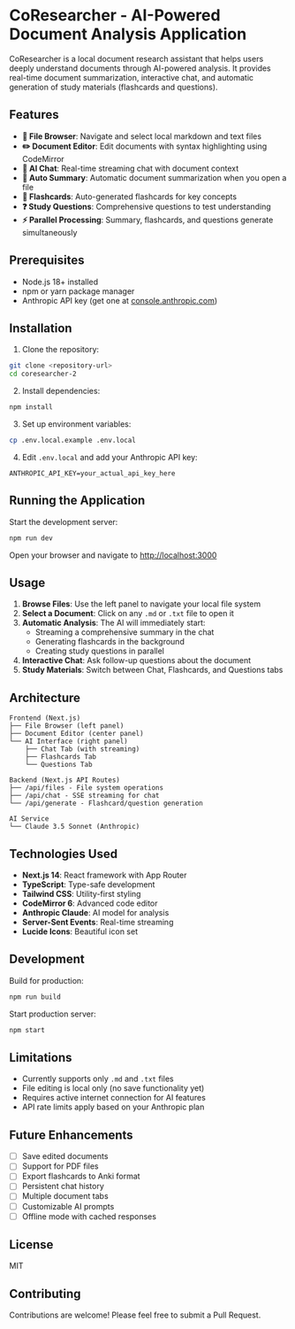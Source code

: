 # CoResearcher - AI-Powered Document Analysis Application

CoResearcher is a local document research assistant that helps users deeply understand documents through AI-powered analysis. It provides real-time document summarization, interactive chat, and automatic generation of study materials (flashcards and questions).

## Features

- **📁 File Browser**: Navigate and select local markdown and text files
- **✏️ Document Editor**: Edit documents with syntax highlighting using CodeMirror
- **💬 AI Chat**: Real-time streaming chat with document context
- **🎯 Auto Summary**: Automatic document summarization when you open a file
- **📇 Flashcards**: Auto-generated flashcards for key concepts
- **❓ Study Questions**: Comprehensive questions to test understanding
- **⚡ Parallel Processing**: Summary, flashcards, and questions generate simultaneously

## Prerequisites

- Node.js 18+ installed
- npm or yarn package manager
- Anthropic API key (get one at [console.anthropic.com](https://console.anthropic.com))

## Installation

1. Clone the repository:
```bash
git clone <repository-url>
cd coresearcher-2
```

2. Install dependencies:
```bash
npm install
```

3. Set up environment variables:
```bash
cp .env.local.example .env.local
```

4. Edit `.env.local` and add your Anthropic API key:
```
ANTHROPIC_API_KEY=your_actual_api_key_here
```

## Running the Application

Start the development server:
```bash
npm run dev
```

Open your browser and navigate to [http://localhost:3000](http://localhost:3000)

## Usage

1. **Browse Files**: Use the left panel to navigate your local file system
2. **Select a Document**: Click on any `.md` or `.txt` file to open it
3. **Automatic Analysis**: The AI will immediately start:
   - Streaming a comprehensive summary in the chat
   - Generating flashcards in the background
   - Creating study questions in parallel
4. **Interactive Chat**: Ask follow-up questions about the document
5. **Study Materials**: Switch between Chat, Flashcards, and Questions tabs

## Architecture

```
Frontend (Next.js)
├── File Browser (left panel)
├── Document Editor (center panel)
└── AI Interface (right panel)
    ├── Chat Tab (with streaming)
    ├── Flashcards Tab
    └── Questions Tab

Backend (Next.js API Routes)
├── /api/files - File system operations
├── /api/chat - SSE streaming for chat
└── /api/generate - Flashcard/question generation

AI Service
└── Claude 3.5 Sonnet (Anthropic)
```

## Technologies Used

- **Next.js 14**: React framework with App Router
- **TypeScript**: Type-safe development
- **Tailwind CSS**: Utility-first styling
- **CodeMirror 6**: Advanced code editor
- **Anthropic Claude**: AI model for analysis
- **Server-Sent Events**: Real-time streaming
- **Lucide Icons**: Beautiful icon set

## Development

Build for production:
```bash
npm run build
```

Start production server:
```bash
npm start
```

## Limitations

- Currently supports only `.md` and `.txt` files
- File editing is local only (no save functionality yet)
- Requires active internet connection for AI features
- API rate limits apply based on your Anthropic plan

## Future Enhancements

- [ ] Save edited documents
- [ ] Support for PDF files
- [ ] Export flashcards to Anki format
- [ ] Persistent chat history
- [ ] Multiple document tabs
- [ ] Customizable AI prompts
- [ ] Offline mode with cached responses

## License

MIT

## Contributing

Contributions are welcome! Please feel free to submit a Pull Request.
